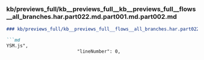 ### kb/previews_full/kb__previews_full__kb__previews_full__flows__all_branches.har.part022.md.part001.md.part002.md

```md
### kb/previews_full/kb__previews_full__flows__all_branches.har.part022.md.part001.md (part 002)

```md
YSM.js",
                          "lineNumber": 0,
                      
```

```

```
